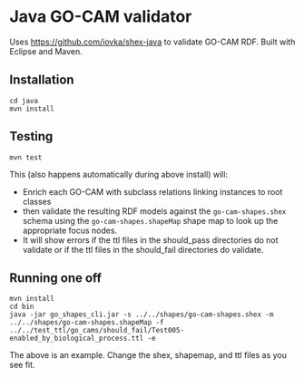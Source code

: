 # Java GO-CAM validator

Uses https://github.com/iovka/shex-java to validate GO-CAM RDF.
Built with Eclipse and Maven.

## Installation

```
cd java
mvn install
```

## Testing
```
mvn test
```
This (also happens automatically during above install) will:

- Enrich each GO-CAM with subclass relations linking instances to root classes 
- then validate the resulting RDF models against the `go-cam-shapes.shex` schema using the `go-cam-shapes.shapeMap` shape map to look up the appropriate focus nodes.  
- It will show errors if the ttl files in the should_pass directories do not validate or if the ttl files in the should_fail directories do validate.  

## Running one off
```
mvn install
cd bin
java -jar go_shapes_cli.jar -s ../../shapes/go-cam-shapes.shex -m ../../shapes/go-cam-shapes.shapeMap -f ../../test_ttl/go_cams/should_fail/Test005-enabled_by_biological_process.ttl -e
```
The above is an example.  Change the shex, shapemap, and ttl files as you see fit.  
